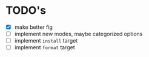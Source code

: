 # TODO's

- [X] make better fig
- [ ] implement new modes, maybe categorized options
- [ ] implement `install` target
- [ ] implement `format` target
